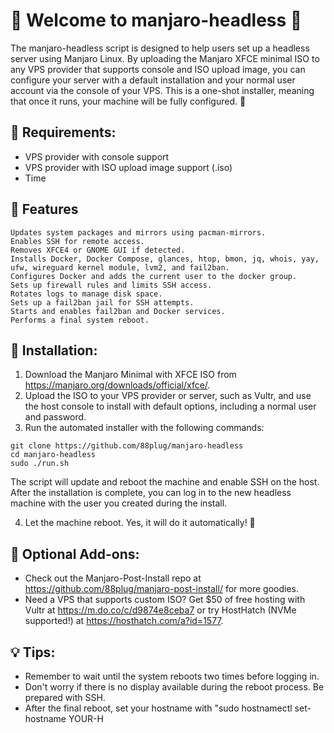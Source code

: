 # 🐧 Welcome to manjaro-headless 🚀

The manjaro-headless script is designed to help users set up a headless server using Manjaro Linux. By uploading the Manjaro XFCE minimal ISO to any VPS provider that supports console and ISO upload image, you can configure your server with a default installation and your normal user account via the console of your VPS. This is a one-shot installer, meaning that once it runs, your machine will be fully configured. 🎉

## 📝 Requirements:
- VPS provider with console support
- VPS provider with ISO upload image support (.iso)
- Time

## 🔧 Features

    Updates system packages and mirrors using pacman-mirrors.
    Enables SSH for remote access.
    Removes XFCE4 or GNOME GUI if detected.
    Installs Docker, Docker Compose, glances, htop, bmon, jq, whois, yay, ufw, wireguard kernel module, lvm2, and fail2ban.
    Configures Docker and adds the current user to the docker group.
    Sets up firewall rules and limits SSH access.
    Rotates logs to manage disk space.
    Sets up a fail2ban jail for SSH attempts.
    Starts and enables fail2ban and Docker services.
    Performs a final system reboot.

## 💾 Installation:
1. Download the Manjaro Minimal with XFCE ISO from https://manjaro.org/downloads/official/xfce/.
2. Upload the ISO to your VPS provider or server, such as Vultr, and use the host console to install with default options, including a normal user and password.
3. Run the automated installer with the following commands:

```
git clone https://github.com/88plug/manjaro-headless
cd manjaro-headless
sudo ./run.sh
```
The script will update and reboot the machine and enable SSH on the host. After the installation is complete, you can log in to the new headless machine with the user you created during the install. 

4. Let the machine reboot. Yes, it will do it automatically! 🤖  

## 🎁 Optional Add-ons:
- Check out the Manjaro-Post-Install repo at https://github.com/88plug/manjaro-post-install/ for more goodies.
- Need a VPS that supports custom ISO? Get $50 of free hosting with Vultr at https://m.do.co/c/d9874e8ceba7 or try HostHatch (NVMe supported!) at https://hosthatch.com/a?id=1577.

## 💡 Tips:
- Remember to wait until the system reboots two times before logging in.
- Don't worry if there is no display available during the reboot process. Be prepared with SSH.
- After the final reboot, set your hostname with "sudo hostnamectl set-hostname YOUR-H
